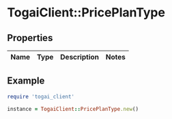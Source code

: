 # TogaiClient::PricePlanType

## Properties

| Name | Type | Description | Notes |
| ---- | ---- | ----------- | ----- |

## Example

```ruby
require 'togai_client'

instance = TogaiClient::PricePlanType.new()
```

